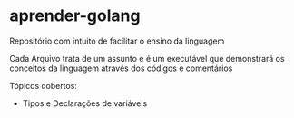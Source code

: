 # aprender-golang
Repositório com intuito de facilitar o ensino da linguagem

Cada Arquivo trata de um assunto e é um executável que demonstrará os conceitos da linguagem através dos códigos e comentários

Tópicos cobertos:

- Tipos e Declarações de variáveis
